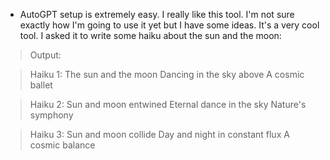 * AutoGPT setup is extremely easy. I really like this tool. I'm not sure exactly how I'm going to use it yet but I have some ideas. It's a very cool tool. I asked it to write some haiku about the sun and the moon:
> Output:

> Haiku 1:
> The sun and the moon
> Dancing in the sky above
> A cosmic ballet

> Haiku 2:
> Sun and moon entwined
> Eternal dance in the sky
> Nature's symphony

> Haiku 3:
> Sun and moon collide
> Day and night in constant flux
> A cosmic balance
